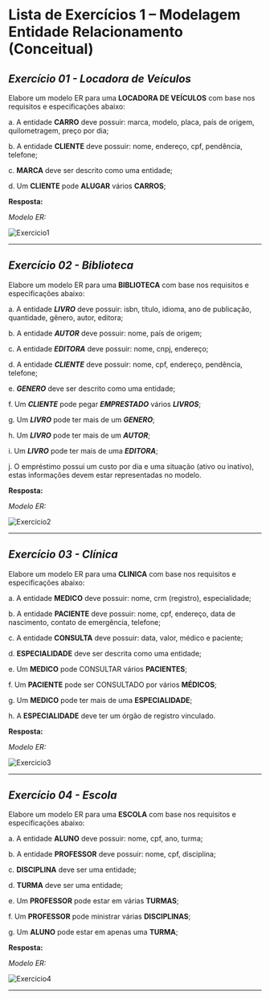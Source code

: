 # Lista de Exercícios 1 – Modelagem Entidade Relacionamento (Conceitual)

## ***Exercício 01 - Locadora de Veículos***

Elabore um modelo ER para uma **LOCADORA DE VEÍCULOS** com base nos requisitos e especificações abaixo:

a. A entidade **CARRO** deve possuir: marca, modelo, placa, país de origem, quilometragem, preço por dia;

b. A entidade **CLIENTE** deve possuir: nome, endereço, cpf, pendência, telefone;

c. **MARCA** deve ser descrito como uma entidade;

d. Um **CLIENTE** pode **ALUGAR** vários **CARROS**;

**Resposta:**

*Modelo ER:*

![Exercicio1](https://github.com/Andessonreis/DataQueryQuests/assets/105820333/d7d667f5-7a33-48ab-8526-37bc72272c51)

---

## ***Exercício 02 - Biblioteca***

Elabore um modelo ER para uma **BIBLIOTECA** com base nos requisitos e especificações abaixo:

a. A entidade ***LIVRO*** deve possuir: isbn, título, idioma, ano de publicação, quantidade, gênero, autor, editora;

b. A entidade ***AUTOR*** deve possuir: nome, país de origem;

c. A entidade ***EDITORA*** deve possuir: nome, cnpj, endereço;

d. A entidade ***CLIENTE*** deve possuir: nome, cpf, endereço, pendência, telefone;

e. ***GENERO*** deve ser descrito como uma entidade;

f. Um ***CLIENTE*** pode pegar ***EMPRESTADO*** vários ***LIVROS***;

g. Um ***LIVRO*** pode ter mais de um ***GENERO***;

h. Um ***LIVRO*** pode ter mais de um ***AUTOR***;

i. Um ***LIVRO*** pode ter mais de uma ***EDITORA***;

j. O empréstimo possui um custo por dia e uma situação (ativo ou inativo), estas informações devem estar representadas no modelo.

**Resposta:**

*Modelo ER:*

![Exercicio2](https://github.com/Andessonreis/DataQueryQuests/assets/105820333/28190eff-6fd1-439a-9c0e-f336659a0071)

---


## ***Exercício 03 - Clínica***

Elabore um modelo ER para uma **CLINICA** com base nos requisitos e especificações abaixo:

a. A entidade **MEDICO** deve possuir: nome, crm (registro), especialidade;

b. A entidade **PACIENTE** deve possuir: nome, cpf, endereço, data de nascimento, contato de emergência, telefone;

c. A entidade **CONSULTA** deve possuir: data, valor, médico e paciente;

d. **ESPECIALIDADE** deve ser descrita como uma entidade;

e. Um **MEDICO** pode CONSULTAR vários **PACIENTES**;

f. Um **PACIENTE** pode ser CONSULTADO por vários **MÉDICOS**;

g. Um **MEDICO** pode ter mais de uma **ESPECIALIDADE**;

h. A **ESPECIALIDADE** deve ter um órgão de registro vinculado.

**Resposta:**

*Modelo ER:*

![Exercicio3](https://github.com/Andessonreis/DataQueryQuests/assets/105820333/e6eefd32-6310-4aa0-8de8-250078b49426)

---

## ***Exercício 04 - Escola***

Elabore um modelo ER para uma **ESCOLA** com base nos requisitos e especificações abaixo:

a. A entidade **ALUNO** deve possuir: nome, cpf, ano, turma;

b. A entidade **PROFESSOR** deve possuir: nome, cpf, disciplina;

c. **DISCIPLINA** deve ser uma entidade;

d. **TURMA** deve ser uma entidade;

e. Um **PROFESSOR** pode estar em várias **TURMAS**;

f. Um **PROFESSOR** pode ministrar várias **DISCIPLINAS**;

g. Um **ALUNO** pode estar em apenas uma **TURMA**;

**Resposta:**

*Modelo ER:*

![Exercicio4](https://github.com/Andessonreis/DataQueryQuests/assets/105820333/2827574a-10fd-4063-b7ff-f110c724d394)

---
